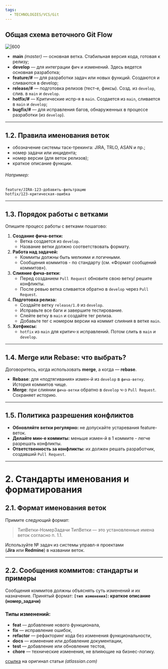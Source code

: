 ```yaml
---
tags:
  - TECHNOLOGIES/VCS/Git
---
```

## Общая схема веточного Git Flow

![|600](01git.png)
- **main** _(master)_ — основная ветка. Стабильная версия кода, готовая к релизу; 
- **develop** — для интеграции фич и изменений. Здесь ведется основная разработка; 
- **feature/#** — для разработки задач или новых функций. Создаются и сливаются в develop; 
- **release/#** — подготовка релизов (тест-е, фиксы). Созд. из `develop`, слив. в `main` и `develop`.
- **hotfix/#** — Критические испр-я в `main`. Создается из `main`, сливается в `main` и `develop`; 
- **bugfix/#** — для исправления багов, обнаруженных в процессе разработки (из `develop`). 

---
## 1.2. Правила именования веток
- обозначение системы таск-трекинга: JIRA, TRLO, ASAN и пр.;    
- номер задачи или инцидента;    
- номер версии (для веток релизов);    
- краткое описание функции.    
###### Например:
```text
feature/JIRA-123-добавить-фильтрацию
hotfix/123-критическая-ошибка
```

---
## 1.3. Порядок работы с ветками
Опишите процесс работы с ветками пошагово:
1. **Создание фича-ветки:**    
    - Ветка создается из `develop`.        
    - Название ветки должно соответствовать формату.
2. **Работа над задачей:**    
    - Коммиты должны быть мелкими и логичными.        
    - Сообщения коммитов - по стандарту (см. «Формат сообщений коммитов»).
3. **Слияние фича-ветки:**    
    - Перед созданием `Pull Request` обновите свою ветку/ решите конфликты.
    - После ревью ветка сливается обратно в `develop` через `Pull Request`.
4. **Подготовка релиза:**    
    - Создайте ветку `release/1.0` из `develop`.        
    - Исправьте все баги и завершите тестирование.        
    - Слейте ветку в `main` и создайте тег релиза.        
    - Добавьте тег с номером версии на коммит слияния в ветке `main`.        
5. **Хотфиксы:**    
    - `hotfix` из `main` для критич-х исправлений. Потом слить в `main` и `develop`.

---
## 1.4. **Merge** или **Rebase**: что выбрать?
Договоритесь, когда использовать **merge**, а когда — **rebase**.
- **Rebase**: для «подтягивания» измен-й из `develop` в `фича-ветку`. История коммитов чище. 
- **Merge**: при слиянии `фича-ветки` обратно в `develop` ч-з `Pull Request`. Сохраняет историю. 

---
## 1.5. Политика разрешения конфликтов
- **Обновляйте ветки регулярно:** не допускайте устаревания feature-веток.    
- **Делайте мин-е коммиты:** меньше измен-й в 1 коммите - легче разрешать конфликты.     
- **Ответственность за конфликты:** их должен решать разработчик, создавший `Pull Request`.

---
# 2. Стандарты именования и форматирования
## 2.1. Формат именования веток
Примите следующий формат:
> ТипВетки-НомерЗадачи
> ТипВетки — это установленные имена веток согласно п. 1.1.

Используйте № задач из системы управл-я проектами (**Jira** или **Redmine**) в названии веток. 

---
## 2.2. Сообщения коммитов: стандарты и примеры
Сообщения коммитов должны объяснять суть изменений и их назначение. Принятый формат:
**`[тип изменения]`: краткое описание (номер_задачи)**

### Типы изменений:
- **feat** — добавление нового функционала,    
- **fix** — исправление ошибок,    
- **refactor** — рефакторинг кода без изменения функциональности,    
- **docs** — изменение или добавление документации,    
- **test** — добавление или обновление тестов,    
- **chore** — технические изменения, не влияющие на бизнес-логику.   

[ссылка](https://www.atlassian.com/ru/git/tutorials/comparing-workflows/gitflow-workflow) на оригинал статьи *(atlassian.com)*
